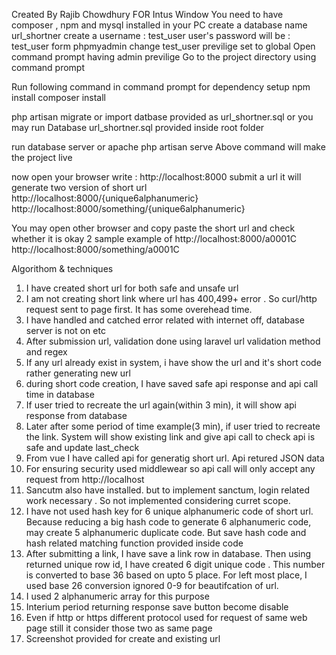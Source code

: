 Created By Rajib Chowdhury
FOR Intus Window
You need to have composer , npm and mysql installed in your PC
create a database name url_shortner
create a  username : test_user
user's password will be : test_user 
form phpmyadmin change test_user previlige set to global
Open command prompt having admin previlige
Go to the project directory using command prompt 

Run following command in command prompt for dependency setup
npm install
composer install

php artisan migrate
      or
import datbase provided as url_shortner.sql or you may run 
Database url_shortner.sql provided inside root folder

run database server or apache 
php artisan serve 
Above command will make the project live

now open your browser write : http://localhost:8000
submit a url 
it will generate two version of short url
http://localhost:8000/{unique6alphanumeric}
http://localhost:8000/something/{unique6alphanumeric}


You may open other browser and copy paste the short url and check  whether it is okay
2 sample example of 
http://localhost:8000/a0001C 
http://localhost:8000/something/a0001C


Algorithom & techniques
1. I have created short url for both safe and unsafe url
2. I am not creating short link where url has 400,499+ error . So curl/http request sent to page first. It has some overehead time.
3. I have handled and catched error related with internet off, database server is not on etc
3. After submission url, validation done using laravel url validation method and regex 
4. If any url already exist in system, i have show the url and it's short code rather generating new url
5. during short code creation, I have saved safe api response and api call time in database 
6. If user tried to recreate the url again(within 3 min), it will show api response from database
7. Later after some period of time example(3  min), if user tried to recreate the link. System will show 
existing link and give api call to check api is safe and update last_check   
8. From vue I have called api for generatig short url. Api retured JSON data
9. For ensuring security used middlewear so api call will only accept any request from http://localhost
10. Sancutm also have installed. but to implement sanctum, login related work  necessary . So not  implemented  considering curret scope.
11. I have not used hash key for 6 unique alphanumeric code of short url. 
Because reducing a big hash code to generate 6 alphanumeric code, may create 5 alphanumeric duplicate code. But save hash code 
and hash related matching function provided inside code
12. After submitting a link, I have save a link row in database. Then using returned unique row id, I have created 6 digit unique code . 
This number is converted to base 36 based on upto 5 place. For left most place, I used base 26 conversion ignored 0-9 for beautifcation of url.
13. I used 2 alphanumeric array for this purpose  
14. Interium period returning response save button become disable
15. Even if http  or https different protocol used for request of same web page still it consider those two as same page
16. Screenshot provided for create and existing url